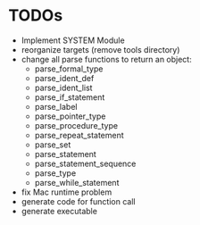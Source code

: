 # TODOs

* Implement SYSTEM Module
* reorganize targets (remove tools directory)
* change all parse functions to return an object:
  * parse_formal_type
  * parse_ident_def
  * parse_ident_list
  * parse_if_statement
  * parse_label
  * parse_pointer_type
  * parse_procedure_type
  * parse_repeat_statement
  * parse_set
  * parse_statement
  * parse_statement_sequence
  * parse_type
  * parse_while_statement
* fix Mac runtime problem
* generate code for function call
* generate executable
